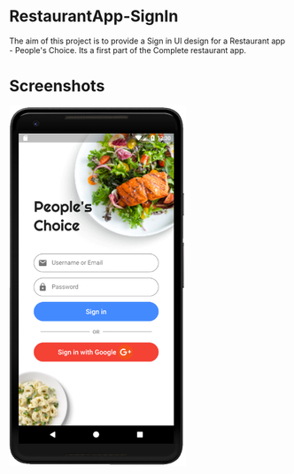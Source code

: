 # RestaurantApp-SignIn

The aim of this project is to provide a Sign in UI design for a Restaurant app - People's Choice. Its a first part of the Complete restaurant app.

# Screenshots

<img height="650px" src="Screenshots/SignIn.png">